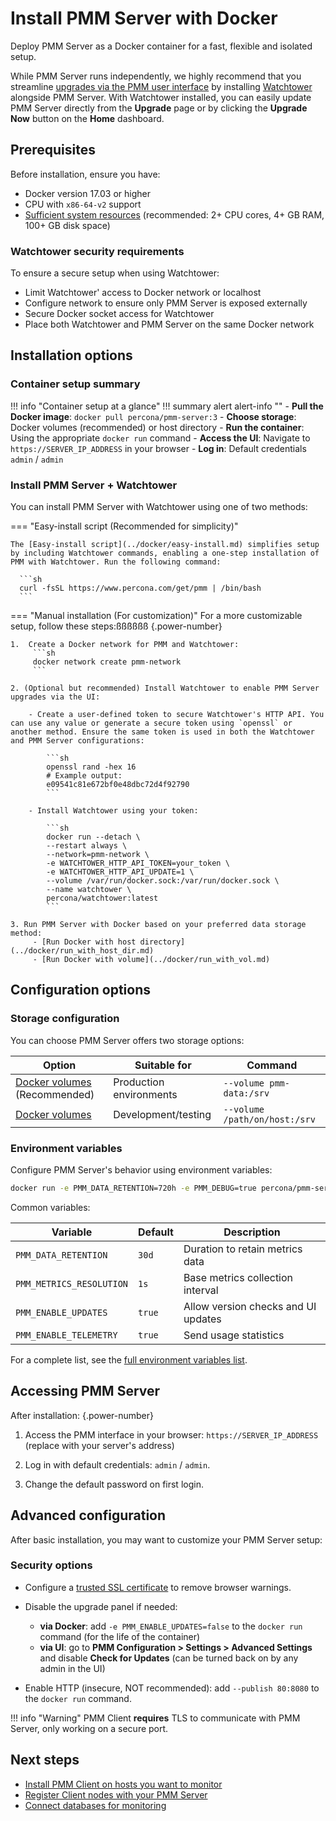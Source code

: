 # Install PMM Server with Docker

Deploy PMM Server as a Docker container for a fast, flexible and isolated setup. 

While PMM Server runs independently, we highly recommend that you streamline [upgrades via the PMM user interface](../../../../pmm-upgrade/ui_upgrade.md) by installing [Watchtower](https://containrrr.dev/watchtower/) alongside PMM Server. 
With Watchtower installed, you can easily update PMM Server directly from the **Upgrade** page or by clicking the **Upgrade Now** button on the **Home** dashboard.

## Prerequisites
Before installation, ensure you have:

- Docker version 17.03 or higher
- CPU with `x86-64-v2` support
- [Sufficient system resources](../../../plan-pmm-installation/hardware_and_system.md) (recommended: 2+ CPU cores, 4+ GB RAM, 100+ GB disk space)

### Watchtower security requirements
To ensure a secure setup when using Watchtower:
 
 - Limit Watchtower' access to Docker network or localhost
 - Configure network to ensure only PMM Server is exposed externally
 - Secure Docker socket access for Watchtower
 - Place both Watchtower and PMM Server on the same Docker network

## Installation options

### Container setup summary

!!! info "Container setup at a glance"
    !!! summary alert alert-info ""
        - **Pull the Docker image**: `docker pull percona/pmm-server:3`
        - **Choose storage**: Docker volumes (recommended) or host directory
        - **Run the container**: Using the appropriate `docker run` command
        - **Access the UI**: Navigate to `https://SERVER_IP_ADDRESS` in your browser
        - **Log in**: Default credentials `admin` / `admin`

### Install PMM Server + Watchtower

You can install PMM Server with Watchtower using one of two methods:


=== "Easy-install script (Recommended for simplicity)"

    The [Easy-install script](../docker/easy-install.md) simplifies setup by including Watchtower commands, enabling a one-step installation of PMM with Watchtower. Run the following command:

      ```sh
      curl -fsSL https://www.percona.com/get/pmm | /bin/bash
      ```

=== "Manual installation (For customization)"
    For a more customizable setup, follow these steps:ßßßßßß
    {.power-number}
    
    1.  Create a Docker network for PMM and Watchtower:
         ```sh
         docker network create pmm-network
         ``` 

    2. (Optional but recommended) Install Watchtower to enable PMM Server upgrades via the UI:

        - Create a user-defined token to secure Watchtower's HTTP API. You can use any value or generate a secure token using `openssl` or another method. Ensure the same token is used in both the Watchtower and PMM Server configurations:

            ```sh   
            openssl rand -hex 16
            # Example output:
            e09541c81e672bf0e48dbc72d4f92790
            ```
        
        - Install Watchtower using your token: 

            ```sh  
            docker run --detach \
            --restart always \
            --network=pmm-network \
            -e WATCHTOWER_HTTP_API_TOKEN=your_token \
            -e WATCHTOWER_HTTP_API_UPDATE=1 \
            --volume /var/run/docker.sock:/var/run/docker.sock \
            --name watchtower \
            percona/watchtower:latest
            ```

    3. Run PMM Server with Docker based on your preferred data storage method:
         - [Run Docker with host directory](../docker/run_with_host_dir.md)
         - [Run Docker with volume](../docker/run_with_vol.md)

## Configuration options

### Storage configuration

You can choose PMM Server offers two storage options:

| Option | Suitable for | Command |
|--------|-------------|---------|
| [Docker volumes](../docker/run_with_vol.md) (Recommended) | Production environments | `--volume pmm-data:/srv` |
| [Docker volumes](../docker/run_with_vol.md) | Development/testing | `--volume /path/on/host:/srv` |


### Environment variables

Configure PMM Server's behavior using environment variables:

```sh
docker run -e PMM_DATA_RETENTION=720h -e PMM_DEBUG=true percona/pmm-server:3
```

Common variables:

| Variable | Default | Description |
|----------|---------|-------------|
| `PMM_DATA_RETENTION` | `30d` | Duration to retain metrics data |
| `PMM_METRICS_RESOLUTION` | `1s` | Base metrics collection interval |
| `PMM_ENABLE_UPDATES` | `true` | Allow version checks and UI updates |
| `PMM_ENABLE_TELEMETRY` | `true` | Send usage statistics |

For a complete list, see the [ full environment variables list](../docker/env_var.md).

## Accessing PMM Server

After installation:
{.power-number}

1. Access the PMM interface in your browser: `https://SERVER_IP_ADDRESS` (replace with your server's address)

2. Log in with default credentials: `admin` / `admin`. 

3. Change the default password on first login.

## Advanced configuration
After basic installation, you may want to customize your PMM Server setup:

### Security options
- Configure a [trusted SSL certificate](../../../../admin/security/ssl_encryption.md) to remove browser warnings.
- Disable the upgrade panel if needed:

    - **via Docker**:  add `-e PMM_ENABLE_UPDATES=false` to the `docker run` command (for the life of the container)
    - **via UI**: go to **PMM Configuration > Settings > Advanced Settings** and disable **Check for Updates** (can be turned back on by any admin in the UI)

- Enable HTTP (insecure, NOT recommended): add `--publish 80:8080` to the `docker run` command.

!!! info "Warning"
    PMM Client **requires** TLS to communicate with PMM Server, only working on a secure port.

## Next steps
- [Install PMM Client on hosts you want to monitor](../../../install-pmm-client/index.md)
- [Register Client nodes with your PMM Server](../../../register-client-node/index.md)
- [Connect databases for monitoring](../../../install-pmm-client/connect-database/index.md)